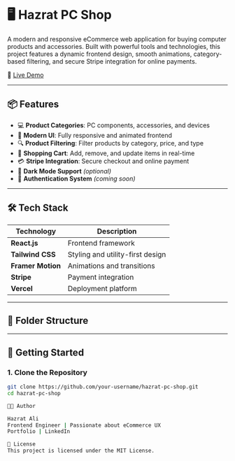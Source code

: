 # 🖥️ Hazrat PC Shop

A modern and responsive eCommerce web application for buying computer products and accessories. Built with powerful tools and technologies, this project features a dynamic frontend design, smooth animations, category-based filtering, and secure Stripe integration for online payments.

🔗 [Live Demo](https://hazrat-pc-shop.vercel.app/)

---

## 📦 Features

- 💻 **Product Categories**: PC components, accessories, and devices
- 🎨 **Modern UI**: Fully responsive and animated frontend
- 🔍 **Product Filtering**: Filter products by category, price, and type
- 🛒 **Shopping Cart**: Add, remove, and update items in real-time
- 💳 **Stripe Integration**: Secure checkout and online payment
- 🌙 **Dark Mode Support** *(optional)*
- 🔐 **Authentication System** *(coming soon)*

---

## 🛠️ Tech Stack

| Technology      | Description                     |
|----------------|---------------------------------|
| **React.js**    | Frontend framework              |
| **Tailwind CSS**| Styling and utility-first design|
| **Framer Motion**| Animations and transitions     |
| **Stripe**      | Payment integration             |
| **Vercel**      | Deployment platform             |

---

## 📁 Folder Structure

---

## 🚀 Getting Started

### 1. Clone the Repository
```bash
git clone https://github.com/your-username/hazrat-pc-shop.git
cd hazrat-pc-shop    

👨‍💻 Author

Hazrat Ali
Frontend Engineer | Passionate about eCommerce UX
Portfolio | LinkedIn

📜 License
This project is licensed under the MIT License.


